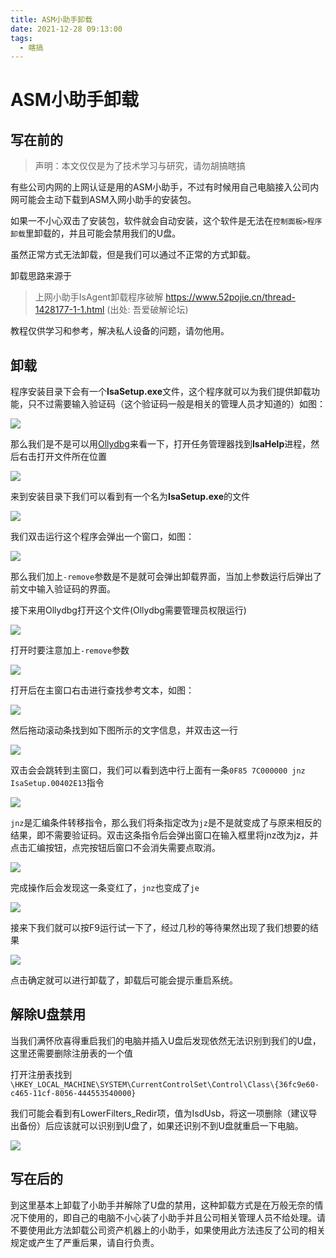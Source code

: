 ```yaml
---
title: ASM小助手卸载
date: 2021-12-28 09:13:00
tags:
  - 瞎搞
---
```


# ASM小助手卸载

## 写在前的

> 声明：本文仅仅是为了技术学习与研究，请勿胡搞瞎搞

有些公司内网的上网认证是用的ASM小助手，不过有时候用自己电脑接入公司内网可能会主动下载到ASM入网小助手的安装包。

如果一不小心双击了安装包，软件就会自动安装，这个软件是无法在`控制面板>程序卸载`里卸载的，并且可能会禁用我们的U盘。

虽然正常方式无法卸载，但是我们可以通过不正常的方式卸载。

卸载思路来源于

> 上网小助手IsAgent卸载程序破解
> https://www.52pojie.cn/thread-1428177-1-1.html
> (出处: 吾爱破解论坛)

教程仅供学习和参考，解决私人设备的问题，请勿他用。

## 卸载

程序安装目录下会有一个**IsaSetup.exe**文件，这个程序就可以为我们提供卸载功能，只不过需要输入验证码（这个验证码一般是相关的管理人员才知道的）如图：

![](img/ASM小助手卸载/1.png)


那么我们是不是可以用[Ollydbg](https://www.52pojie.cn/thread-350397-1-1.html)来看一下，打开任务管理器找到**IsaHelp**进程，然后右击打开文件所在位置

![](img/ASM小助手卸载/2.png)


来到安装目录下我们可以看到有一个名为**IsaSetup.exe**的文件

![](img/ASM小助手卸载/3.png)


我们双击运行这个程序会弹出一个窗口，如图：

![](img/ASM小助手卸载/4.png)


那么我们加上`-remove`参数是不是就可会弹出卸载界面，当加上参数运行后弹出了前文中输入验证码的界面。

接下来用Ollydbg打开这个文件(Ollydbg需要管理员权限运行)

![](img/ASM小助手卸载/5.png)


打开时要注意加上`-remove`参数

![](img/ASM小助手卸载/6.png)


打开后在主窗口右击进行查找参考文本，如图：

![](img/ASM小助手卸载/7.png)


然后拖动滚动条找到如下图所示的文字信息，并双击这一行

![](img/ASM小助手卸载/8.png)


双击会会跳转到主窗口，我们可以看到选中行上面有一条`0F85 7C000000 jnz IsaSetup.00402E13`指令

![](img/ASM小助手卸载/9.png)


`jnz`是汇编条件转移指令，那么我们将条指定改为`jz`是不是就变成了与原来相反的结果，即不需要验证码。双击这条指令后会弹出窗口在输入框里将jnz改为jz，并点击汇编按钮，点完按钮后窗口不会消失需要点取消。

![](img/ASM小助手卸载/10.png)


完成操作后会发现这一条变红了，`jnz`也变成了`je`

![](img/ASM小助手卸载/11.png)


接来下我们就可以按F9运行试一下了，经过几秒的等待果然出现了我们想要的结果

![](img/ASM小助手卸载/12.png)


点击确定就可以进行卸载了，卸载后可能会提示重启系统。

## 解除U盘禁用

当我们满怀欣喜得重启我们的电脑并插入U盘后发现依然无法识别到我们的U盘，这里还需要删除注册表的一个值

打开注册表找到`\HKEY_LOCAL_MACHINE\SYSTEM\CurrentControlSet\Control\Class\{36fc9e60-c465-11cf-8056-444553540000}`

我们可能会看到有LowerFilters_Redir项，值为IsdUsb，将这一项删除（建议导出备份）后应该就可以识别到U盘了，如果还识别不到U盘就重启一下电脑。

![](img/ASM小助手卸载/13.png)


## 写在后的

到这里基本上卸载了小助手并解除了U盘的禁用，这种卸载方式是在万般无奈的情况下使用的，即自己的电脑不小心装了小助手并且公司相关管理人员不给处理。请不要使用此方法卸载公司资产机器上的小助手，如果使用此方法违反了公司的相关规定或产生了严重后果，请自行负责。